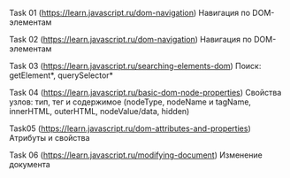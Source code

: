 Task 01 (https://learn.javascript.ru/dom-navigation)
Навигация по DOM-элементам

Task 02 (https://learn.javascript.ru/dom-navigation)
Навигация по DOM-элементам

Task 03 (https://learn.javascript.ru/searching-elements-dom)
Поиск: getElement*, querySelector*

Task 04 (https://learn.javascript.ru/basic-dom-node-properties)
Свойства узлов: тип, тег и содержимое (nodeType, nodeName и tagName, innerHTML, outerHTML, nodeValue/data, hidden)

Task05 (https://learn.javascript.ru/dom-attributes-and-properties)
Атрибуты и свойства

Task 06 (https://learn.javascript.ru/modifying-document)
Изменение документа